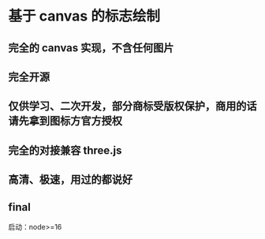 # 基于 canvas 的标志绘制

## 完全的 canvas 实现，不含任何图片

## 完全开源

## 仅供学习、二次开发，部分商标受版权保护，商用的话请先拿到图标方官方授权

## 完全的对接兼容 three.js

## 高清、极速，用过的都说好

## final

启动：node>=16

<!-- 发现一张图片=删库跑路

发现一个示例不兼容 three.js=删库跑路

发现一个示例不高清=删库跑路

## 完全易于调试的生成代码 i am nico

发现一个示例不容易调试=删库跑路

## 直接生成代码

发现一个示例代码生成不严谨=删库跑路

## final

爱好驱动；删库跑路=老实修改代码 -->
